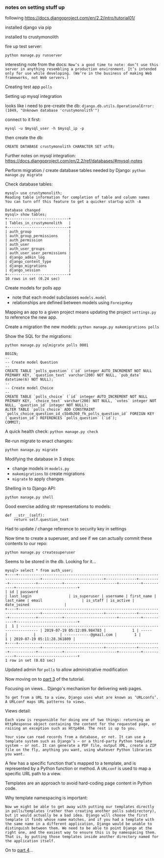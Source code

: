 ### notes on setting stuff up 

following https://docs.djangoproject.com/en/2.2/intro/tutorial01/

installed django via pip 


installed to crustymonolith

fire up test server: 

`python manage.py runserver`


interesting note from the docs: ```Now’s a good time to note: don’t use this server in anything resembling a production environment. It’s intended only for use while developing. (We’re in the business of making Web frameworks, not Web servers.)```


Creating test app `polls`

Setting up mysql integration

looks like i need to pre-create the db:
```django.db.utils.OperationalError: (1049, "Unknown database 'crustymonolith'")```

connect to it first: 

`mysql -u $mysql_user -h $mysql_ip -p`

then create the db:

`CREATE DATABASE crustymonolith CHARACTER SET utf8;`

Further notes on mysql integration:
https://docs.djangoproject.com/en/2.2/ref/databases/#mysql-notes

Perform migration / create database tables needed by Django:
`python manage.py migrate`

Check database tables:

```
mysql> use crustymonolith;
Reading table information for completion of table and column names
You can turn off this feature to get a quicker startup with -A

Database changed
mysql> show tables;
+----------------------------+
| Tables_in_crustymonolith   |
+----------------------------+
| auth_group                 |
| auth_group_permissions     |
| auth_permission            |
| auth_user                  |
| auth_user_groups           |
| auth_user_user_permissions |
| django_admin_log           |
| django_content_type        |
| django_migrations          |
| django_session             |
+----------------------------+
10 rows in set (0.24 sec)
```


Create models for polls app 

- note that each model subclasses `models.model`
- relationships are defined between models using `ForeignKey`

Mapping an app to a given project means updating the project `settings.py` to reference the new app. 


Create a migration the new models: `python manage.py makemigrations polls`

Show the SQL for the migrations:

`python manage.py sqlmigrate polls 0001`

```
BEGIN;
--
-- Create model Question
--
CREATE TABLE `polls_question` (`id` integer AUTO_INCREMENT NOT NULL PRIMARY KEY, `question_text` varchar(200) NOT NULL, `pub_date` datetime(6) NOT NULL);
--
-- Create model Choice
--
CREATE TABLE `polls_choice` (`id` integer AUTO_INCREMENT NOT NULL PRIMARY KEY, `choice_text` varchar(200) NOT NULL, `votes` integer NOT NULL, `question_id` integer NOT NULL);
ALTER TABLE `polls_choice` ADD CONSTRAINT `polls_choice_question_id_c5b4b260_fk_polls_question_id` FOREIGN KEY (`question_id`) REFERENCES `polls_question` (`id`);
COMMIT;
```

A quick health check: `python manage.py check`

Re-run migrate to enact changes: 

`python manage.py migrate`

Modifying the database in 3 steps:

- change models in `models.py`
- `makemigrations` to create migrations
- `migrate` to apply changes 

Shelling in to Django API: 

`python manage.py shell` 

Good exercise adding str representations to models:

```
def __str__(self):
    return self.question_text
```

Had to update / change reference to security key in settings 

Now time to create a superuser, and see if we can actually commit these contents to our repo:

`python manage.py createsuperuser`

Seems to be stored in the db. Looking for it...
```
mysql> select * from auth_user;
+----+--------------------------------------------------------------------------------+----------------------------+--------------+----------+------------+-----------+------------------------+----------+-----------+----------------------------+
| id | password                                                                       | last_login                 | is_superuser | username | first_name | last_name | email                  | is_staff | is_active | date_joined                |
+----+--------------------------------------------------------------------------------+----------------------------+--------------+----------+------------+-----------+------------------------+----------+-----------+----------------------------+
|  1 | ------------------------------------------------------------------------------ | 2019-07-19 05:12:09.984783 |            1 | -----    |            |           | ------------@gmail.com |        1 |         1 | 2019-07-19 05:11:28.361809 |
+----+--------------------------------------------------------------------------------+----------------------------+--------------+----------+------------+-----------+------------------------+----------+-----------+----------------------------+
1 row in set (0.03 sec)
```

Updated admin for `polls` to allow administrative modification 

Now moving on to [part 3](https://docs.djangoproject.com/en/2.2/intro/tutorial03/) of the tutorial.

Focusing on views... Django's mechanism for delivering web pages. 
```
To get from a URL to a view, Django uses what are known as ‘URLconfs’. A URLconf maps URL patterns to views.
```

Views detail:

```
Each view is responsible for doing one of two things: returning an HttpResponse object containing the content for the requested page, or raising an exception such as Http404. The rest is up to you.

Your view can read records from a database, or not. It can use a template system such as Django’s – or a third-party Python template system – or not. It can generate a PDF file, output XML, create a ZIP file on the fly, anything you want, using whatever Python libraries you want.
```

A few has a specific function that's mapped to a template, and is represented by a Python function or method. A `URLconf` is used to map a specific URL path to a view. 

Templates are an approach to avoid hard-coding page content in Python code. 

Why template namespacing is important:

```
Now we might be able to get away with putting our templates directly in polls/templates (rather than creating another polls subdirectory), but it would actually be a bad idea. Django will choose the first template it finds whose name matches, and if you had a template with the same name in a different application, Django would be unable to distinguish between them. We need to be able to point Django at the right one, and the easiest way to ensure this is by namespacing them. That is, by putting those templates inside another directory named for the application itself.
```

On to [part 4](https://docs.djangoproject.com/en/2.2/intro/tutorial04/)...





